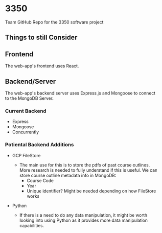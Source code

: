 # 3350
Team GitHub Repo for the 3350 software project

## Things to still Consider

## Frontend
The web-app's frontend uses React.

## Backend/Server
The web-app's backend server uses Express.js and Mongoose to connect to the MongoDB Server. 

### Current Backend 
- Express
- Mongoose
- Concurrently

### Potiental Backend Additions
- GCP FileStore
    - The main use for this is to store the pdfs of past course outlines.
    More research is needed to fully understand if this is useful.
    We can store course outline metadata info in MongoDB:
        - Course Code
        - Year
        - Unique identifier?
            Might be needed depending on how FileStore works

- Python
    - If there is a need to do any data manipulation, it might be worth looking into using Python as it provides more data manipulation capabilities.



